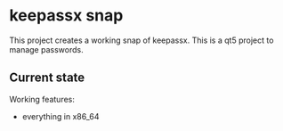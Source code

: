 # keepassx snap

This project creates a working snap of keepassx.
This is a qt5 project to manage passwords.

## Current state

Working features:
 - everything in x86_64
